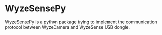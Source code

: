 # WyzeSensePy
WyzeSensePy is a python package trying to implement the communication protocol between WyzeCamera and WyzeSense USB dongle. 
